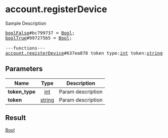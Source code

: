 # account.registerDevice

Sample Description

<pre>
<a href="../constructor/boolFalse.md">boolFalse</a>#bc799737 = <a href="../type/Bool.md">Bool</a>;
<a href="../constructor/boolTrue.md">boolTrue</a>#997275b5 = <a href="../type/Bool.md">Bool</a>;

---functions---
<a href="../method/account.registerDevice.md">account.registerDevice</a>#637ea878 token_type:<a href="../type/int.md">int</a> token:<a href="../type/string.md">string</a> = <a href="../type/Bool.md">Bool</a>;</pre>
## Parameters

| Name | Type | Description |
|------|:----:|-------------|
| **token_type** | <a href="../type/int.md">int</a> | Param description |
| **token** | <a href="../type/string.md">string</a> | Param description |

## Result

<a href="../type/Bool.md">Bool</a>

